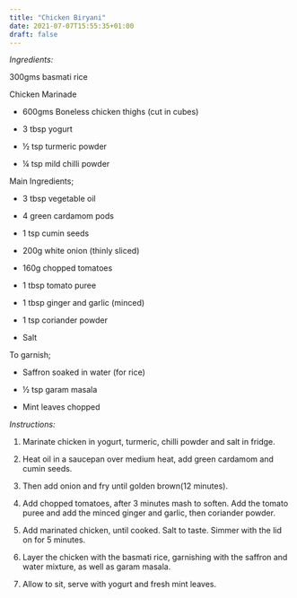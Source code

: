 ```yaml
---
title: "Chicken Biryani"
date: 2021-07-07T15:55:35+01:00
draft: false
---
```


*Ingredients:*

300gms basmati rice 
 
Chicken Marinade 

- 600gms Boneless chicken thighs (cut in cubes)

- 3 tbsp yogurt

- ½ tsp turmeric powder

- ¼ tsp mild chilli powder

Main Ingredients;

- 3 tbsp vegetable oil

- 4 green cardamom pods

- 1 tsp cumin seeds

- 200g white onion (thinly sliced)

- 160g chopped tomatoes

- 1 tbsp tomato puree

- 1 tbsp ginger and garlic (minced)

- 1 tsp coriander powder

- Salt

To garnish;

- Saffron soaked in water (for rice)

- ½ tsp garam masala

- Mint leaves chopped

*Instructions:*

1. Marinate chicken in yogurt, turmeric, chilli powder and salt in fridge.

2. Heat oil in a saucepan over medium heat, add green cardamom and cumin seeds.

3. Then add onion and fry until golden brown(12 minutes). 

4. Add chopped tomatoes, after 3 minutes mash to soften. Add the tomato puree and add the minced ginger and garlic, then coriander powder.

5. Add marinated chicken, until cooked. Salt to taste. Simmer with the lid on for 5 minutes.

6. Layer the chicken with the basmati rice, garnishing with the saffron and water mixture, as well as garam masala.

7. Allow to sit, serve with yogurt and fresh mint leaves.